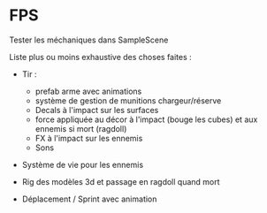 # FPS
Tester les méchaniques dans SampleScene

Liste plus ou moins exhaustive des choses faites : 
- Tir :
   - prefab arme avec animations
   - système de gestion de munitions chargeur/réserve
   - Decals à  l'impact sur les surfaces
   - force appliquée au décor à l'impact (bouge les cubes) et aux ennemis si mort (ragdoll)
   - FX à l'impact sur les ennemis 
   - Sons

- Système de vie pour les ennemis 
- Rig des modèles 3d et passage en ragdoll quand mort
- Déplacement / Sprint avec animation
